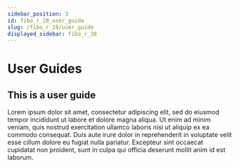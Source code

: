 ```yaml
---
sidebar_position: 3
id: fibo_r_28_user_guide
slug: /fibo_r_28/user_guide
displayed_sidebar: fibo_r_28
---
```


# User Guides

## This is a user guide

<div className="justify">Lorem ipsum dolor sit amet, consectetur adipiscing elit, sed do eiusmod tempor incididunt ut labore et dolore magna aliqua. Ut enim ad minim veniam, quis nostrud exercitation ullamco laboris nisi ut aliquip ex ea commodo consequat. Duis aute irure dolor in reprehenderit in voluptate velit esse cillum dolore eu fugiat nulla pariatur. Excepteur sint occaecat cupidatat non proident, sunt in culpa qui officia deserunt mollit anim id est laborum.</div>